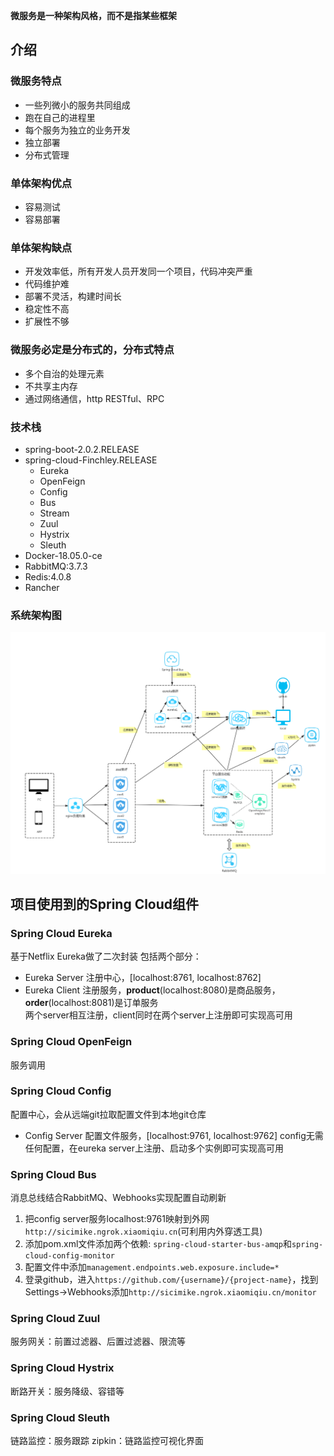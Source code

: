 **微服务是一种架构风格，而不是指某些框架**

## 介绍
### 微服务特点
* 一些列微小的服务共同组成
* 跑在自己的进程里
* 每个服务为独立的业务开发
* 独立部署
* 分布式管理  

### 单体架构优点
* 容易测试
* 容易部署

### 单体架构缺点
* 开发效率低，所有开发人员开发同一个项目，代码冲突严重
* 代码维护难
* 部署不灵活，构建时间长
* 稳定性不高
* 扩展性不够

### 微服务必定是分布式的，分布式特点
* 多个自治的处理元素
* 不共享主内存
* 通过网络通信，http RESTful、RPC

### 技术栈
* spring-boot-2.0.2.RELEASE
* spring-cloud-Finchley.RELEASE
	* Eureka
	* OpenFeign
	* Config
	* Bus
	* Stream
	* Zuul
	* Hystrix
	* Sleuth
* Docker-18.05.0-ce
* RabbitMQ:3.7.3
* Redis:4.0.8
* Rancher

### 系统架构图
![系统架构](https://github.com/Sicimike/take-away/raw/master/images/system.jpg)

## 项目使用到的Spring Cloud组件
### Spring Cloud Eureka
基于Netflix Eureka做了二次封装
包括两个部分：
 * Eureka Server 注册中心，[localhost:8761, localhost:8762]
 * Eureka Client 注册服务，**product**(localhost:8080)是商品服务，**order**(localhost:8081)是订单服务  
两个server相互注册，client同时在两个server上注册即可实现高可用

### Spring Cloud OpenFeign
服务调用

### Spring Cloud Config
配置中心，会从远端git拉取配置文件到本地git仓库
* Config Server 配置文件服务，[localhost:9761, localhost:9762]
config无需任何配置，在eureka server上注册、启动多个实例即可实现高可用  

### Spring Cloud Bus
消息总线结合RabbitMQ、Webhooks实现配置自动刷新
1. 把config server服务localhost:9761映射到外网`http://sicimike.ngrok.xiaomiqiu.cn`(可利用内外穿透工具)
2. 添加pom.xml文件添加两个依赖: `spring-cloud-starter-bus-amqp`和`spring-cloud-config-monitor`
3. 配置文件中添加`management.endpoints.web.exposure.include=*`
4. 登录github，进入`https://github.com/{username}/{project-name}`，找到Settings->Webhooks添加`http://sicimike.ngrok.xiaomiqiu.cn/monitor`

### Spring Cloud Zuul
服务网关：前置过滤器、后置过滤器、限流等

### Spring Cloud Hystrix
断路开关：服务降级、容错等

### Spring Cloud Sleuth
链路监控：服务跟踪
zipkin：链路监控可视化界面
